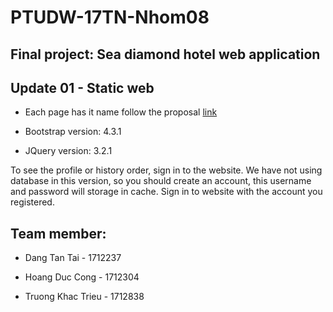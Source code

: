 # PTUDW-17TN-Nhom08

## Final project: Sea diamond hotel web application
 
## Update 01 - Static web

* Each page has it name follow the proposal [link](https://xd.adobe.com/view/baa2aba8-5304-4945-40c2-a8cd64161f5b-cc93)

* Bootstrap version: 4.3.1

* JQuery version: 3.2.1

To see the profile or history order, sign in to the website. We have not using database in this version, so you should create an account, this username and password will storage in cache. Sign in to website with the account you registered.


## Team member:

* Dang Tan Tai - 1712237

* Hoang Duc Cong - 1712304
    
* Truong Khac Trieu - 1712838
